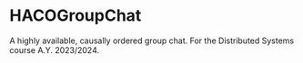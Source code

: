 # HACOGroupChat
A highly available, causally ordered group chat. For the Distributed Systems course A.Y. 2023/2024.
